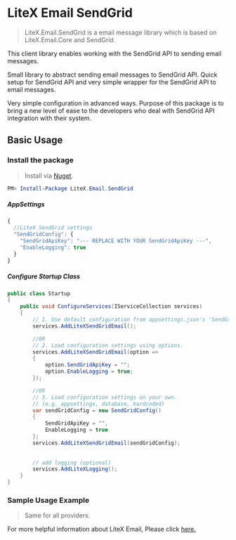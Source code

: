 # LiteX Email SendGrid
> LiteX.Email.SendGrid is a email message library which is based on LiteX.Email.Core and SendGrid.

This client library enables working with the SendGrid API to sending email messages.

Small library to abstract sending email messages to SendGrid API. Quick setup for SendGrid API and very simple wrapper for the SendGrid API to email messages.

Very simple configuration in advanced ways. Purpose of this package is to bring a new level of ease to the developers who deal with SendGrid API integration with their system.


## Basic Usage

### Install the package

> Install via [Nuget](https://www.nuget.org/packages/LiteX.Email.SendGrid/).

```Powershell
PM> Install-Package LiteX.Email.SendGrid
```

##### AppSettings
```js
{  
  //LiteX SendGrid settings
  "SendGridConfig": {
    "SendGridApiKey": "--- REPLACE WITH YOUR SendGridApiKey ---",
    "EnableLogging": true
  }
}
```

##### Configure Startup Class
```cs
public class Startup
{
    public void ConfigureServices(IServiceCollection services)
    {
        // 1. Use default configuration from appsettings.json's 'SendGridConfig'
        services.AddLiteXSendGridEmail();

        //OR
        // 2. Load configuration settings using options.
        services.AddLiteXSendGridEmail(option =>
        {
            option.SendGridApiKey = "";
            option.EnableLogging = true;
        });

        //OR
        // 3. Load configuration settings on your own.
        // (e.g. appsettings, database, hardcoded)
        var sendGridConfig = new SendGridConfig()
        {
            SendGridApiKey = "",
            EnableLogging = true
        };
        services.AddLiteXSendGridEmail(sendGridConfig);
        
        
        // add logging (optional)
        services.AddLiteXLogging();
    }
}
```

### Sample Usage Example
> Same for all providers. 

For more helpful information about LiteX Email, Please click [here.](https://github.com/a-patel/LiteXEmail/blob/master/README.md#step-3--use-in-controller-or-business-layer-memo)



